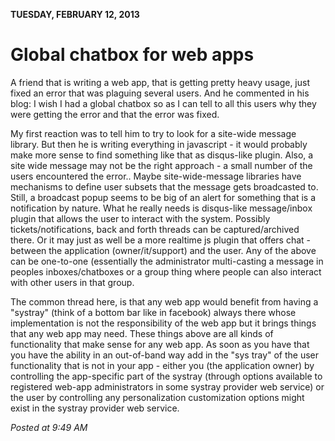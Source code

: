 **TUESDAY, FEBRUARY 12, 2013**

Global chatbox for web apps 
=================

A friend that is writing a web app, that is getting pretty heavy usage, just fixed an error that was plaguing several users. And he commented in his blog:
I wish I had a global chatbox so as I can tell to all this users why they were getting the error and that the error was fixed.

My first reaction was to tell him to try to look for a site-wide message library. But then he is writing everything in javascript - it would probably make more sense to find something like that as disqus-like plugin.
Also, a site wide message may not be the right approach - a small number of the users encountered the error.. Maybe site-wide-message libraries have mechanisms to define user subsets that the message gets broadcasted to.
Still, a broadcast popup seems to be big of an alert for something that is a notification by nature.
What he really needs is disqus-like message/inbox plugin that allows the user to interact with the system. Possibly tickets/notifications, back and forth threads can be captured/archived there.
Or it may just as well be a more realtime js plugin that offers chat - between the application (owner/it/support) and the user.
Any of the above can be one-to-one (essentially the administrator multi-casting a message in peoples inboxes/chatboxes or a group thing where people can also interact with other users in that group.

The common thread here, is that any web app would benefit from having a "systray" (think of a bottom bar like in facebook) always there whose implementation is not the responsibility of the web app but it brings things that any web app may need. These things above are all kinds of functionality that make sense for any web app. As soon as you have that you have the ability in an out-of-band way add in the "sys tray" of the user functionality that is not in your app - either you (the application owner) by controlling the app-specific part of the systray (through options available to registered web-app administrators in some systray provider web service) or the user by controlling any personalization customization options might exist in the systray provider web service.

_Posted at 9:49 AM_